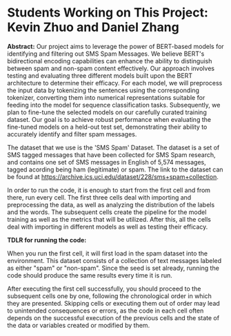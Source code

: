 # Students Working on This Project: Kevin Zhuo and Daniel Zhang 

**Abstract:**
Our project aims to leverage the power of BERT-based models for identifying and filtering out SMS Spam Messages. We believe BERT's bidirectional encoding capabilities can enhance the ability to distinguish between spam and non-spam content effectively. Our approach involves testing and evaluating three different models built upon the BERT architecture to determine their efficacy.
For each model, we will preprocess the input data by tokenizing the sentences using the corresponding tokenizer, converting them into numerical representations suitable for feeding into the model for sequence classification tasks. Subsequently, we plan to fine-tune the selected models on our carefully curated training dataset. Our goal is to achieve robust performance when evaluating the fine-tuned models on a held-out test set, demonstrating their ability to accurately identify and filter spam messages.

The dataset that we use is the 'SMS Spam' Dataset. The dataset is a set of SMS tagged messages that have been collected for SMS Spam research, and contains one set of SMS messages in English of 5,574 messages, tagged acording being ham (legitimate) or spam. The link to the dataset can be found at https://archive.ics.uci.edu/dataset/228/sms+spam+collection.

In order to run the code, it is enough to start from the first cell and from there, run every cell. The first three cells deal with importing and preprocessing the data, as well as analyzing the distribution of the labels and the words. The subsequent cells create the pipeline for the model training as well as the metrics that will be utilized. After this, all the cells deal with importing in different models as well as testing their efficacy.

**TDLR for running the code:**

When you run the first cell, it will first load in the spam dataset into the environment. This dataset consists of a collection of text messages labeled as either "spam" or "non-spam". Since the seed is set already, running the code should produce the same results every time it is run.

After executing the first cell successfully, you should proceed to the subsequent cells one by one, following the chronological order in which they are presented. Skipping cells or executing them out of order may lead to unintended consequences or errors, as the code in each cell often depends on the successful execution of the previous cells and the state of the data or variables created or modified by them.

